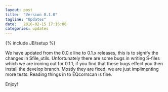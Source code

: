 ```yaml
---
layout: post
title:  "Version 0.1.0"
tagline: "Updates"
date:   2016-02-15 17:16:00
categories: updates
---
```

{% include JB/setup %}

We have updated from the 0.0.x line to 0.1.x releases, this is to signify the
changes in Sfile_utils. Unfortunately there are some bugs in writing S-files
which we are ironing out for 0.1.1, if you find that these bugs effect you
then install the develop branch.  Mostly they are fixed, we are just implimenting
more tests.  Reading things in to EQcorrscan is fine.

Enjoy!
